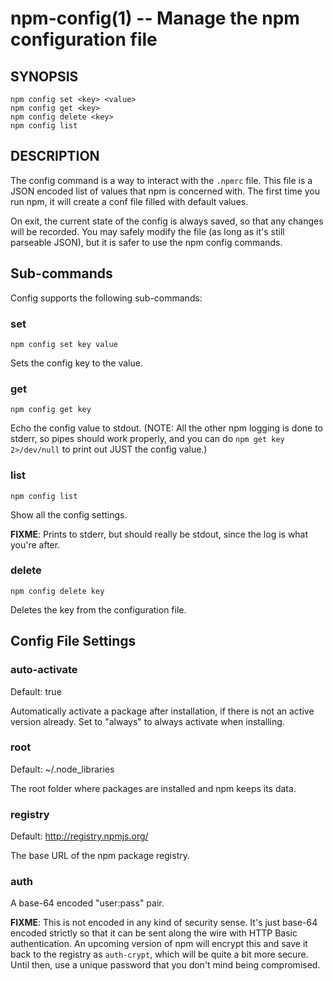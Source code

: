 npm-config(1) -- Manage the npm configuration file
==================================================

## SYNOPSIS

    npm config set <key> <value>
    npm config get <key>
    npm config delete <key>
    npm config list

## DESCRIPTION

The config command is a way to interact with the `.npmrc` file. This file is a
JSON encoded list of values that npm is concerned with. The first time you run
npm, it will create a conf file filled with default values.

On exit, the current state of the config is always saved, so that any changes
will be recorded. You may safely modify the file (as long as it's still
parseable JSON), but it is safer to use the npm config commands.

## Sub-commands

Config supports the following sub-commands:

### set

    npm config set key value

Sets the config key to the value.

### get

    npm config get key

Echo the config value to stdout. (NOTE: All the other npm logging is done to
stderr, so pipes should work properly, and you can do `npm get key 2>/dev/null`
to print out JUST the config value.)

### list

    npm config list

Show all the config settings.

**FIXME**: Prints to stderr, but should really be stdout, since the log is what
you're after.

### delete

    npm config delete key

Deletes the key from the configuration file.

## Config File Settings

### auto-activate

Default: true

Automatically activate a package after installation, if there is not an active
version already.  Set to "always" to always activate when installing.

### root

Default: ~/.node_libraries

The root folder where packages are installed and npm keeps its data.

### registry

Default: http://registry.npmjs.org/

The base URL of the npm package registry.

### auth

A base-64 encoded "user:pass" pair.

**FIXME**: This is not encoded in any kind of security sense. It's just base-64
encoded strictly so that it can be sent along the wire with HTTP Basic
authentication. An upcoming version of npm will encrypt this and save it back
to the registry as `auth-crypt`, which will be quite a bit more secure. Until
then, use a unique password that you don't mind being compromised.

